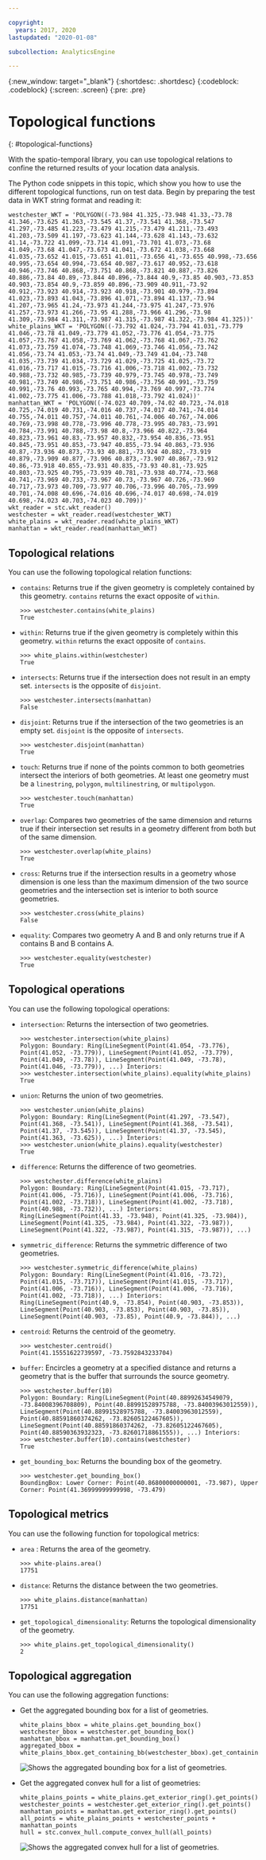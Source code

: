 ```yaml
---

copyright:
  years: 2017, 2020
lastupdated: "2020-01-08"

subcollection: AnalyticsEngine

---
```


<!-- Attribute definitions -->
{:new_window: target="_blank"}
{:shortdesc: .shortdesc}
{:codeblock: .codeblock}
{:screen: .screen}
{:pre: .pre}

# Topological functions
{: #topological-functions}

With the spatio-temporal library, you can use topological relations to confine the returned results of your location data analysis.

The Python code snippets in this topic, which show you how to use the different topological functions, run on test data. Begin by preparing the test data in WKT string format and reading it:
```
westchester_WKT = 'POLYGON((-73.984 41.325,-73.948 41.33,-73.78 41.346,-73.625 41.363,-73.545 41.37,-73.541 41.368,-73.547 41.297,-73.485 41.223,-73.479 41.215,-73.479 41.211,-73.493 41.203,-73.509 41.197,-73.623 41.144,-73.628 41.143,-73.632 41.14,-73.722 41.099,-73.714 41.091,-73.701 41.073,-73.68 41.049,-73.68 41.047,-73.673 41.041,-73.672 41.038,-73.668 41.035,-73.652 41.015,-73.651 41.011,-73.656 41,-73.655 40.998,-73.656 40.995,-73.654 40.994,-73.654 40.987,-73.617 40.952,-73.618 40.946,-73.746 40.868,-73.751 40.868,-73.821 40.887,-73.826 40.886,-73.84 40.89,-73.844 40.896,-73.844 40.9,-73.85 40.903,-73.853 40.903,-73.854 40.9,-73.859 40.896,-73.909 40.911,-73.92 40.912,-73.923 40.914,-73.923 40.918,-73.901 40.979,-73.894 41.023,-73.893 41.043,-73.896 41.071,-73.894 41.137,-73.94 41.207,-73.965 41.24,-73.973 41.244,-73.975 41.247,-73.976 41.257,-73.973 41.266,-73.95 41.288,-73.966 41.296,-73.98 41.309,-73.984 41.311,-73.987 41.315,-73.987 41.322,-73.984 41.325))'
white_plains_WKT = 'POLYGON((-73.792 41.024,-73.794 41.031,-73.779 41.046,-73.78 41.049,-73.779 41.052,-73.776 41.054,-73.775 41.057,-73.767 41.058,-73.769 41.062,-73.768 41.067,-73.762 41.073,-73.759 41.074,-73.748 41.069,-73.746 41.056,-73.742 41.056,-73.74 41.053,-73.74 41.049,-73.749 41.04,-73.748 41.035,-73.739 41.034,-73.729 41.029,-73.725 41.025,-73.72 41.016,-73.717 41.015,-73.716 41.006,-73.718 41.002,-73.732 40.988,-73.732 40.985,-73.739 40.979,-73.745 40.978,-73.749 40.981,-73.749 40.986,-73.751 40.986,-73.756 40.991,-73.759 40.991,-73.76 40.993,-73.765 40.994,-73.769 40.997,-73.774 41.002,-73.775 41.006,-73.788 41.018,-73.792 41.024))'
manhattan_WKT = 'POLYGON((-74.023 40.709,-74.02 40.723,-74.018 40.725,-74.019 40.731,-74.016 40.737,-74.017 40.741,-74.014 40.755,-74.011 40.757,-74.011 40.761,-74.006 40.767,-74.006 40.769,-73.998 40.778,-73.996 40.778,-73.995 40.783,-73.991 40.784,-73.991 40.788,-73.98 40.8,-73.966 40.822,-73.964 40.823,-73.961 40.83,-73.957 40.832,-73.954 40.836,-73.951 40.845,-73.951 40.853,-73.947 40.855,-73.94 40.863,-73.936 40.87,-73.936 40.873,-73.93 40.881,-73.924 40.882,-73.919 40.879,-73.909 40.877,-73.906 40.873,-73.907 40.867,-73.912 40.86,-73.918 40.855,-73.931 40.835,-73.93 40.81,-73.925 40.803,-73.925 40.795,-73.939 40.781,-73.938 40.774,-73.968 40.741,-73.969 40.733,-73.967 40.73,-73.967 40.726,-73.969 40.717,-73.973 40.709,-73.977 40.706,-73.996 40.705,-73.999 40.701,-74.008 40.696,-74.016 40.696,-74.017 40.698,-74.019 40.698,-74.023 40.703,-74.023 40.709))'
wkt_reader = stc.wkt_reader()
westchester = wkt_reader.read(westchester_WKT)
white_plains = wkt_reader.read(white_plains_WKT)
manhattan = wkt_reader.read(manhattan_WKT)
```
## Topological relations

You can use the following topological relation functions:

- `contains`: Returns true if the given geometry is completely contained by this geometry. `contains` returns the exact opposite  of `within`.
    ```
    >>> westchester.contains(white_plains)
    True
    ```
- `within`: Returns true if the given geometry is completely within this geometry. `within` returns the exact opposite of `contains`.
    ```
    >>> white_plains.within(westchester)
    True
    ```
- `intersects`: Returns true if the intersection does not result in an empty set. `intersects` is the opposite of `disjoint`.
    ```
    >>> westchester.intersects(manhattan)
    False
    ```
- `disjoint`: Returns true if the intersection of the two geometries is an empty set. `disjoint` is the opposite of `intersects`.
    ```
    >>> westchester.disjoint(manhattan)
    True
    ```
- `touch`: Returns true if none of the points common to both geometries intersect the interiors of both geometries. At least one geometry must be a `linestring`, `polygon`, `multilinestring`, or `multipolygon`.
    ```
    >>> westchester.touch(manhattan)
    True
    ```
- `overlap`: Compares two geometries of the same dimension and returns true if their intersection set results in a geometry different from both but of the same dimension.
    ```
    >>> westchester.overlap(white_plains)
    True
    ```
- `cross`: Returns true if the intersection results in a geometry whose dimension is one less than the maximum dimension of the two source geometries and the intersection set is interior to both source geometries.
    ```
    >>> westchester.cross(white_plains)
    False
    ```
- `equality`: Compares two geometry A and B and only returns true if A contains B and B contains A.
    ```
    >>> westchester.equality(westchester)
    True
    ```

## Topological operations

You can use the following topological operations:

- `intersection`: Returns the intersection of two geometries.
    ```
    >>> westchester.intersection(white_plains)
    Polygon: Boundary: Ring(LineSegment(Point(41.054, -73.776), Point(41.052, -73.779)), LineSegment(Point(41.052, -73.779), Point(41.049, -73.78)), LineSegment(Point(41.049, -73.78), Point(41.046, -73.779)), ...) Interiors:
    >>> westchester.intersection(white_plains).equality(white_plains)
    True
    ```
- `union`: Returns the union of two geometries.
    ```
    >>> westchester.union(white_plains)
    Polygon: Boundary: Ring(LineSegment(Point(41.297, -73.547), Point(41.368, -73.541)), LineSegment(Point(41.368, -73.541), Point(41.37, -73.545)), LineSegment(Point(41.37, -73.545), Point(41.363, -73.625)), ...) Interiors:
    >>> westchester.union(white_plains).equality(westchester)
    True
    ```
- `difference`: Returns the difference of two geometries.
    ```
    >>> westchester.difference(white_plains)
    Polygon: Boundary: Ring(LineSegment(Point(41.015, -73.717), Point(41.006, -73.716)), LineSegment(Point(41.006, -73.716), Point(41.002, -73.718)), LineSegment(Point(41.002, -73.718), Point(40.988, -73.732)), ...) Interiors: Ring(LineSegment(Point(41.33, -73.948), Point(41.325, -73.984)), LineSegment(Point(41.325, -73.984), Point(41.322, -73.987)), LineSegment(Point(41.322, -73.987), Point(41.315, -73.987)), ...)
    ```
- `symmetric_difference`: Returns the symmetric difference of two geometries.
    ```
    >>> westchester.symmetric_difference(white_plains)
    Polygon: Boundary: Ring(LineSegment(Point(41.016, -73.72), Point(41.015, -73.717)), LineSegment(Point(41.015, -73.717), Point(41.006, -73.716)), LineSegment(Point(41.006, -73.716), Point(41.002, -73.718)), ...) Interiors: Ring(LineSegment(Point(40.9, -73.854), Point(40.903, -73.853)), LineSegment(Point(40.903, -73.853), Point(40.903, -73.85)), LineSegment(Point(40.903, -73.85), Point(40.9, -73.844)), ...)
    ```
- `centroid`: Returns the centroid of the geometry.
    ```
    >>> westchester.centroid()
    Point(41.15551622739597, -73.7592843233704)
    ```
- `buffer`: Encircles a geometry at a specified distance and returns a geometry that is the buffer that surrounds the source geometry.
    ```
    >>> westchester.buffer(10)
    Polygon: Boundary: Ring(LineSegment(Point(40.88992634549079, -73.84008396708809), Point(40.88991528975788, -73.84003963012559)), LineSegment(Point(40.88991528975788, -73.84003963012559), Point(40.88591860374262, -73.82605122467605)), LineSegment(Point(40.88591860374262, -73.82605122467605), Point(40.88590363932323, -73.82601718861555)), ...) Interiors:
    >>> westchester.buffer(10).contains(westchester)
    True
    ```
- `get_bounding_box`: Returns the bounding box of the geometry.
    ```
    >>> westchester.get_bounding_box()
    BoundingBox: Lower Corner: Point(40.86800000000001, -73.987), Upper Corner: Point(41.36999999999998, -73.479)
    ```

## Topological metrics

You can use the following function for topological metrics:

- `area` : Returns the area of the geometry.
    ```
    >>> white-plains.area()
    17751
    ```
- `distance`: Returns the distance between the two geometries.
    ```
    >>> white_plains.distance(manhattan)
    17751
    ```
- `get_topological_dimensionality`: Returns the topological dimensionality of the geometry.
    ```
    >>> white_plains.get_topological_dimensionality()
    2
    ```

## Topological aggregation

You can use the following aggregation functions:

- Get the aggregated bounding box for a list of geometries.
    ```
    white_plains_bbox = white_plains.get_bounding_box()
    westchester_bbox = westchester.get_bounding_box()
    manhattan_bbox = manhattan.get_bounding_box()
    aggregated_bbox = white_plains_bbox.get_containing_bb(westchester_bbox).get_containing_bb(manhattan_bbox)
    ```

    ![Shows the aggregated bounding box for a list of geometries.](images/bbox.png)

- Get the aggregated convex hull for a list of geometries:
    ```
    white_plains_points = white_plains.get_exterior_ring().get_points()
    westchester_points = westchester.get_exterior_ring().get_points()
    manhattan_points = manhattan.get_exterior_ring().get_points()
    all_points = white_plains_points + westchester_points + manhattan_points
    hull = stc.convex_hull.compute_convex_hull(all_points)
    ```

    ![Shows the aggregated convex hull for a list of  geometries.](images/convex_hull.png)
